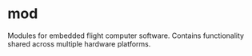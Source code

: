 # mod
Modules for embedded flight computer software. Contains functionality shared across multiple hardware platforms.
